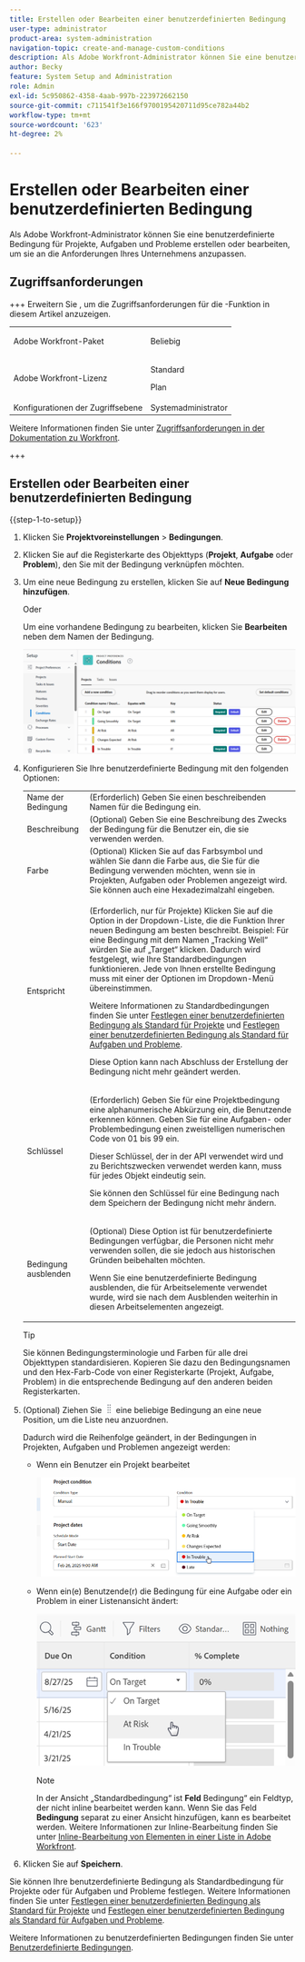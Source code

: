 ```yaml
---
title: Erstellen oder Bearbeiten einer benutzerdefinierten Bedingung
user-type: administrator
product-area: system-administration
navigation-topic: create-and-manage-custom-conditions
description: Als Adobe Workfront-Administrator können Sie eine benutzerdefinierte Bedingung für Projekte, Aufgaben und Probleme erstellen oder bearbeiten, um sie an die Anforderungen Ihres Unternehmens anzupassen.
author: Becky
feature: System Setup and Administration
role: Admin
exl-id: 5c950862-4358-4aab-997b-223972662150
source-git-commit: c711541f3e166f9700195420711d95ce782a44b2
workflow-type: tm+mt
source-wordcount: '623'
ht-degree: 2%

---
```


# Erstellen oder Bearbeiten einer benutzerdefinierten Bedingung

Als Adobe Workfront-Administrator können Sie eine benutzerdefinierte Bedingung für Projekte, Aufgaben und Probleme erstellen oder bearbeiten, um sie an die Anforderungen Ihres Unternehmens anzupassen.

## Zugriffsanforderungen

+++ Erweitern Sie , um die Zugriffsanforderungen für die -Funktion in diesem Artikel anzuzeigen.

<table style="table-layout:auto"> 
 <col> 
 <col> 
 <tbody> 
  <tr> 
   <td>Adobe Workfront-Paket</td> 
   <td><p>Beliebig</p></td> 
  </tr> 
  <tr> 
   <td>Adobe Workfront-Lizenz</td> 
   <td><p>Standard</p>
       <p>Plan</p></td>
  </tr> 
  <tr> 
   <td>Konfigurationen der Zugriffsebene</td> 
   <td>Systemadministrator</td> 
  </tr> 
 </tbody> 
</table>

Weitere Informationen finden Sie unter [Zugriffsanforderungen in der Dokumentation zu Workfront](/help/quicksilver/administration-and-setup/add-users/access-levels-and-object-permissions/access-level-requirements-in-documentation.md).

+++

## Erstellen oder Bearbeiten einer benutzerdefinierten Bedingung

{{step-1-to-setup}}

1. Klicken Sie **Projektvoreinstellungen** > **Bedingungen**.

1. Klicken Sie auf die Registerkarte des Objekttyps (**Projekt**, **Aufgabe** oder **Problem**), den Sie mit der Bedingung verknüpfen möchten.

1. Um eine neue Bedingung zu erstellen, klicken Sie auf **Neue Bedingung hinzufügen**.

   Oder

   Um eine vorhandene Bedingung zu bearbeiten, klicken Sie **Bearbeiten** neben dem Namen der Bedingung.

   ![Benutzerdefinierte Bedingung bearbeiten](assets/custom-conditions-0825.png)

1. Konfigurieren Sie Ihre benutzerdefinierte Bedingung mit den folgenden Optionen:

   <table style="table-layout:auto"> 
    <col> 
    <col> 
    <tbody> 
     <tr> 
      <td>Name der Bedingung</td> 
      <td>(Erforderlich) Geben Sie einen beschreibenden Namen für die Bedingung ein.</td> 
     </tr> 
     <tr> 
      <td>Beschreibung</td> 
      <td>(Optional) Geben Sie eine Beschreibung des Zwecks der Bedingung für die Benutzer ein, die sie verwenden werden.</td> 
     </tr> 
     <tr> 
      <td>Farbe</td> 
      <td>(Optional) Klicken Sie auf das Farbsymbol und wählen Sie dann die Farbe aus, die Sie für die Bedingung verwenden möchten, wenn sie in Projekten, Aufgaben oder Problemen angezeigt wird. Sie können auch eine Hexadezimalzahl eingeben.</td> 
     </tr> 
     <tr> 
      <td>Entspricht </td> 
      <td><p>(Erforderlich, nur für Projekte) Klicken Sie auf die Option in der Dropdown-Liste, die die Funktion Ihrer neuen Bedingung am besten beschreibt. Beispiel: Für eine Bedingung mit dem Namen „Tracking Well“ würden Sie auf „Target“ klicken. Dadurch wird festgelegt, wie Ihre Standardbedingungen funktionieren. Jede von Ihnen erstellte Bedingung muss mit einer der Optionen im Dropdown-Menü übereinstimmen.</p>
      <p>Weitere Informationen zu Standardbedingungen finden Sie unter <a href="../../../administration-and-setup/customize-workfront/create-manage-custom-conditions/set-custom-condition-default-projects.md" class="MCXref xref">Festlegen einer benutzerdefinierten Bedingung als Standard für Projekte</a> und <a href="../../../administration-and-setup/customize-workfront/create-manage-custom-conditions/set-custom-condition-default-tasks-issues.md" class="MCXref xref">Festlegen einer benutzerdefinierten Bedingung als Standard für Aufgaben und Probleme</a>.</p>
      <p>Diese Option kann nach Abschluss der Erstellung der Bedingung nicht mehr geändert werden.</p></td> 
     </tr> 
     <tr> 
      <td>Schlüssel</td> 
      <td><p>(Erforderlich) Geben Sie für eine Projektbedingung eine alphanumerische Abkürzung ein, die Benutzende erkennen können. Geben Sie für eine Aufgaben- oder Problembedingung einen zweistelligen numerischen Code von 01 bis 99 ein. </p>
      <p>Dieser Schlüssel, der in der API verwendet wird und zu Berichtszwecken verwendet werden kann, muss für jedes Objekt eindeutig sein.</p>
      <p>Sie können den Schlüssel für eine Bedingung nach dem Speichern der Bedingung nicht mehr ändern. </p></td> 
     </tr> 
     <tr> 
      <td>Bedingung ausblenden</td> 
      <td><p>(Optional) Diese Option ist für benutzerdefinierte Bedingungen verfügbar, die Personen nicht mehr verwenden sollen, die sie jedoch aus historischen Gründen beibehalten möchten. </p>
      <p>Wenn Sie eine benutzerdefinierte Bedingung ausblenden, die für Arbeitselemente verwendet wurde, wird sie nach dem Ausblenden weiterhin in diesen Arbeitselementen angezeigt. </p></td> 
     </tr> 
    </tbody> 
   </table>

   >[!TIP]
   >
   >Sie können Bedingungsterminologie und Farben für alle drei Objekttypen standardisieren. Kopieren Sie dazu den Bedingungsnamen und den Hex-Farb-Code von einer Registerkarte (Projekt, Aufgabe, Problem) in die entsprechende Bedingung auf den anderen beiden Registerkarten.

1. (Optional) Ziehen Sie ![Symbol Verschieben](assets/move-icon---dots.png) eine beliebige Bedingung an eine neue Position, um die Liste neu anzuordnen.

   Dadurch wird die Reihenfolge geändert, in der Bedingungen in Projekten, Aufgaben und Problemen angezeigt werden:

   * Wenn ein Benutzer ein Projekt bearbeitet

     ![Bedingung beim Bearbeiten eines Projekts ändern](assets/change-condition-edit-project-0825.png)

   * Wenn ein(e) Benutzende(r) die Bedingung für eine Aufgabe oder ein Problem in einer Listenansicht ändert:

     ![Bedingung in Liste ändern](assets/change-conditions-list-dropdown-0925.png)

     >[!NOTE]
     >
     >In der Ansicht „Standardbedingung“ ist **Feld** Bedingung“ ein Feldtyp, der nicht inline bearbeitet werden kann. Wenn Sie das Feld **Bedingung** separat zu einer Ansicht hinzufügen, kann es bearbeitet werden. Weitere Informationen zur Inline-Bearbeitung finden Sie unter [Inline-Bearbeitung von Elementen in einer Liste in Adobe Workfront](/help/quicksilver/workfront-basics/navigate-workfront/use-lists/inline-edit-objects.md).

1. Klicken Sie auf **Speichern**.

Sie können Ihre benutzerdefinierte Bedingung als Standardbedingung für Projekte oder für Aufgaben und Probleme festlegen. Weitere Informationen finden Sie unter [Festlegen einer benutzerdefinierten Bedingung als Standard für Projekte](../../../administration-and-setup/customize-workfront/create-manage-custom-conditions/set-custom-condition-default-projects.md) und [Festlegen einer benutzerdefinierten Bedingung als Standard für Aufgaben und Probleme](../../../administration-and-setup/customize-workfront/create-manage-custom-conditions/set-custom-condition-default-tasks-issues.md).

Weitere Informationen zu benutzerdefinierten Bedingungen finden Sie unter [Benutzerdefinierte Bedingungen](../../../administration-and-setup/customize-workfront/create-manage-custom-conditions/custom-conditions.md).


<!-- THIS WAS ORIGINALLY BETWEEN THE OTHER TWO BULLETS.
   * When a user is changing the condition for a task or issue on the Updates tab:

     ![Change condition when updating comment](assets/change-condition-update-comment.png)
   -->
